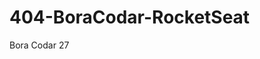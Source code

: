 # 404-BoraCodar-RocketSeat
Bora Codar 27

<!-- Desafio - fazer qualquer coisa com o lottiesFiles -->